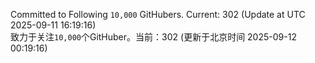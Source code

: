 Committed to Following `10,000` GitHubers. Current: <!-- FOLLOWING_COUNT -->302<!-- FOLLOWING_COUNT --> (Update at UTC <!-- LAST_UPDATED -->2025-09-11 16:19:16<!-- LAST_UPDATED -->)<br>
致力于关注`10,000`个GitHuber。当前：<!-- FOLLOWING_COUNT -->302<!-- FOLLOWING_COUNT --> (更新于北京时间 <!-- LAST_UPDATED_CST -->2025-09-12 00:19:16<!-- LAST_UPDATED_CST -->)
